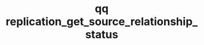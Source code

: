 ---
category: replication
command: replication_get_source_relationship_status
optional_options:
- alternate: []
  help: Unique identifier of the source replication relationship
  name: --id
  required: true
permalink: /qq-cli-command-guide/replication/replication_get_source_relationship_status.html
positional_options: []
sidebar: qq_cli_command_reference_sidebar
summary: This section explains how to use the <code>qq replication_get_source_relationship_status</code>
  command.
synopsis: Get current status of the specified source replication relationship.
title: qq replication_get_source_relationship_status
usage: qq replication_get_source_relationship_status [-h] --id ID
zendesk_source: qq CLI Command Guide

---